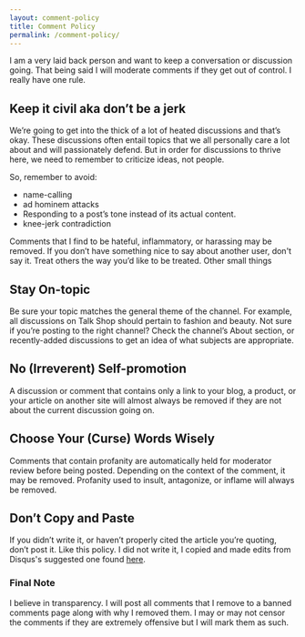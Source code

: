```yaml
---
layout: comment-policy
title: Comment Policy
permalink: /comment-policy/
---
```


I am a very laid back person and want to keep a conversation or discussion going. That being said I will moderate comments if they get out of control. I really have one rule.

## Keep it civil aka don’t be a jerk

We’re going to get into the thick of a lot of heated discussions and that’s okay. These discussions often entail topics that we all personally care a lot about and will passionately defend. But in order for discussions to thrive here, we need to remember to criticize ideas, not people.

 So, remember to avoid:

- name-calling
- ad hominem attacks
- Responding to a post’s tone instead of its actual content.  
- knee-jerk contradiction

Comments that I find to be hateful, inflammatory, or harassing may be removed. If you don’t have something nice to say about another user, don't say it. Treat others the way you’d like to be treated. Other small things

## Stay On-topic

Be sure your topic matches the general theme of the channel. For example, all discussions on Talk Shop should pertain to fashion and beauty. Not sure if you’re posting to the right channel? Check the channel’s About section, or recently-added discussions to get an idea of what subjects are appropriate.

## No (Irreverent) Self-promotion

A discussion or comment that contains only a link to your blog, a product, or your article on another site will almost always be removed if they are not about the current discussion going on.

## Choose Your (Curse) Words Wisely

Comments that contain profanity are automatically held for moderator review before being posted. Depending on the context of the comment, it may be removed. Profanity used to insult, antagonize, or inflame will always be removed.

## Don’t Copy and Paste

If you didn’t write it, or haven’t properly cited the article you’re quoting, don’t post it. Like this policy. I did not write it, I copied and made edits from Disqus's suggested one found [here](https://help.disqus.com/community-tips/building-identity-and-audience/sample-community-guidelines).  

### Final Note

I believe in transparency. I will post all comments that I remove to a banned comments page along with why I removed them. I may or may not censor the comments if they are extremely offensive but I will mark them as such.
